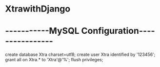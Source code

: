 # XtrawithDjango
# -----------MySQL Configuration----------------
create database Xtra charset=utf8;
create user Xtra identified by '123456';
grant all on Xtra.* to 'Xtra'@'%';
flush privileges;
